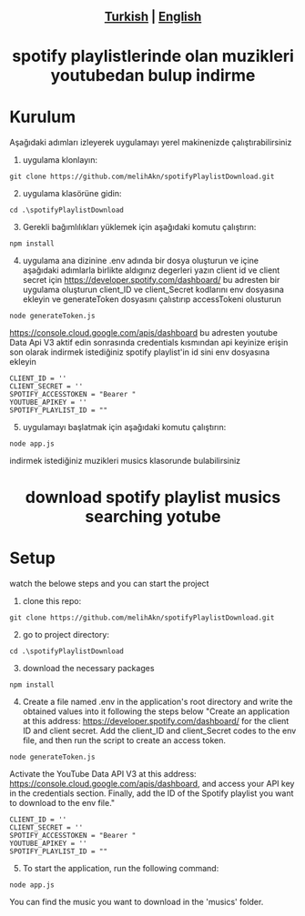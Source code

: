<h2 align="center"> <a href="tr">Turkish</a> | <a href="eng">English</a>  </h2>

<h1 id="tr" align="center">spotify playlistlerinde olan muzikleri youtubedan bulup indirme</h1>

# Kurulum 

Aşağıdaki adımları izleyerek uygulamayı yerel makinenizde çalıştırabilirsiniz
1. uygulama klonlayın:
```shell
git clone https://github.com/melihAkn/spotifyPlaylistDownload.git
```

2. uygulama klasörüne gidin:

```shell
cd .\spotifyPlaylistDownload
```

3. Gerekli bağımlılıkları yüklemek için aşağıdaki komutu çalıştırın:

```shell
npm install
```

4. uygulama ana dizinine .env adında bir dosya oluşturun ve içine aşağıdaki adımlarla birlikte aldıgınız degerleri yazın
client id ve client secret için https://developer.spotify.com/dashboard/ bu adresten bir uygulama oluşturun
client_ID ve client_Secret kodlarını env dosyasına ekleyin ve generateToken dosyasını çalıstırıp accessTokeni olusturun

```shell
node generateToken.js
```

https://console.cloud.google.com/apis/dashboard bu adresten youtube Data Api V3 aktif edin sonrasında credentials kısmından api keyinize erişin
son olarak indirmek istediğiniz spotify playlist'in id sini env dosyasına ekleyin
```shell
CLIENT_ID = ''
CLIENT_SECRET = ''
SPOTIFY_ACCESSTOKEN = "Bearer "
YOUTUBE_APIKEY = ''
SPOTIFY_PLAYLIST_ID = ""
```

5. uygulamayı başlatmak için aşağıdaki komutu çalıştırın:


```shell
node app.js
```
indirmek istediğiniz muzikleri musics klasorunde bulabilirsiniz

<h1 id="eng" align="center">download spotify playlist musics searching yotube </h1>
    
# Setup

watch the belowe steps and you can start the project
1. clone this repo:
```shell
git clone https://github.com/melihAkn/spotifyPlaylistDownload.git
```

2. go to project directory:

```shell
cd .\spotifyPlaylistDownload
```

3. download the necessary packages 

```shell
npm install
```
4. Create a file named .env in the application's root directory and write the obtained values into it following the steps below
"Create an application at this address: https://developer.spotify.com/dashboard/ for the client ID and client secret. Add the client_ID and client_Secret codes to the env file, and then run the script to create an access token.

```shell
node generateToken.js
```

Activate the YouTube Data API V3 at this address: https://console.cloud.google.com/apis/dashboard, and access your API key in the credentials section.
Finally, add the ID of the Spotify playlist you want to download to the env file."

```shell
CLIENT_ID = ''
CLIENT_SECRET = ''
SPOTIFY_ACCESSTOKEN = "Bearer "
YOUTUBE_APIKEY = ''
SPOTIFY_PLAYLIST_ID = ""
```

5. To start the application, run the following command:

```shell
node app.js
```
You can find the music you want to download in the 'musics' folder.